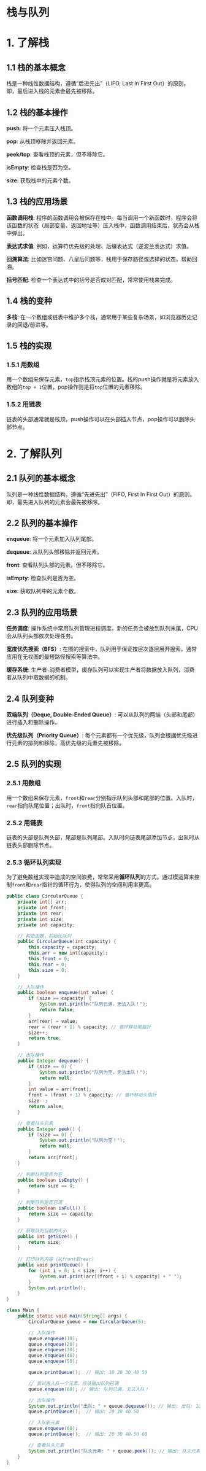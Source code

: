 # 栈与队列

# 1. 了解栈

## 1.1 栈的基本概念

栈是一种线性数据结构，遵循“后进先出”（LIFO, Last In First Out）的原则。即，最后进入栈的元素会最先被移除。

## 1.2 栈的基本操作

**push**: 将一个元素压入栈顶。

**pop**: 从栈顶移除并返回元素。

**peek/top**: 查看栈顶的元素，但不移除它。

**isEmpty**: 检查栈是否为空。

**size**: 获取栈中的元素个数。

## 1.3 栈的应用场景

**函数调用栈**: 程序的函数调用会被保存在栈中。每当调用一个新函数时，程序会将该函数的状态（局部变量、返回地址等）压入栈中，函数调用结束后，状态会从栈中弹出。

**表达式求值**: 例如，运算符优先级的处理、后缀表达式（逆波兰表达式）求值。

**回溯算法**: 比如迷宫问题、八皇后问题等，栈用于保存路径或选择的状态，帮助回溯。

**括号匹配**: 检查一个表达式中的括号是否成对匹配，常常使用栈来完成。

## 1.4 栈的变种

**多栈**: 在一个数组或链表中维护多个栈，通常用于某些复杂场景，如浏览器历史记录的回退/前进等。

## 1.5 栈的实现

### 1.5.1 用数组

用一个数组来保存元素，`top`指示栈顶元素的位置。栈的push操作就是将元素放入数组的`top + 1`位置，pop操作则是将`top`位置的元素移除。

### 1.5.2 用链表

链表的头部通常就是栈顶，push操作可以在头部插入节点，pop操作可以删除头部节点。

# 2. 了解队列

## 2.1 队列的基本概念

队列是一种线性数据结构，遵循“先进先出”（FIFO, First In First Out）的原则。即，最先进入队列的元素会最先被移除。

## 2.2 队列的基本操作

**enqueue**: 将一个元素加入队列尾部。

**dequeue**: 从队列头部移除并返回元素。

**front**: 查看队列头部的元素，但不移除它。

**isEmpty**: 检查队列是否为空。

**size**: 获取队列中的元素个数。

## 2.3 队列的应用场景

**任务调度**: 操作系统中常用队列管理进程调度。新的任务会被放到队列末尾，CPU会从队列头部依次处理任务。

**宽度优先搜索（BFS）**: 在图的搜索中，队列用于保证按层次逐层展开搜索，通常应用在无权图的最短路径搜索等算法中。

**缓存系统**: 生产者-消费者模型，缓存队列可以实现生产者将数据放入队列，消费者从队列中取数据的机制。

## 2.4 队列变种

**双端队列（Deque, Double-Ended Queue）**: 可以从队列的两端（头部和尾部）进行插入和删除操作。

**优先级队列（Priority Queue）**: 每个元素都有一个优先级，队列会根据优先级进行元素的排列和移除，高优先级的元素先被移除。

## 2.5 队列的实现

### 2.5.1 用数组

用一个数组来保存元素，`front`和`rear`分别指示队列头部和尾部的位置。入队时，`rear`指向队尾位置；出队时，`front`指向队首位置。

### 2.5.2 用链表

链表的头部是队列头部，尾部是队列尾部。入队时向链表尾部添加节点，出队时从链表头部删除节点。

### 2.5.3 循环队列实现

为了避免数组实现中造成的空间浪费，常常采用**循环队列**的方式。通过模运算来控制`front`和`rear`指针的循环行为，使得队列的空间利用率更高。

```java
public class CircularQueue {
    private int[] arr;
    private int front;
    private int rear;
    private int size;
    private int capacity;

    // 构造函数，初始化队列
    public CircularQueue(int capacity) {
        this.capacity = capacity;
        this.arr = new int[capacity];
        this.front = 0;
        this.rear = 0;
        this.size = 0;
    }

    // 入队操作
    public boolean enqueue(int value) {
        if (size == capacity) {
            System.out.println("队列已满，无法入队！");
            return false;
        }
        arr[rear] = value;
        rear = (rear + 1) % capacity; // 循环移动尾指针
        size++;
        return true;
    }

    // 出队操作
    public Integer dequeue() {
        if (size == 0) {
            System.out.println("队列为空，无法出队！");
            return null;
        }
        int value = arr[front];
        front = (front + 1) % capacity; // 循环移动头指针
        size--;
        return value;
    }

    // 查看队头元素
    public Integer peek() {
        if (size == 0) {
            System.out.println("队列为空！");
            return null;
        }
        return arr[front];
    }

    // 判断队列是否为空
    public boolean isEmpty() {
        return size == 0;
    }

    // 判断队列是否已满
    public boolean isFull() {
        return size == capacity;
    }

    // 获取队列当前的大小
    public int getSize() {
        return size;
    }
    
    // 打印队列内容（从front到rear）
    public void printQueue() {
        for (int i = 0; i < size; i++) {
            System.out.print(arr[(front + i) % capacity] + " ");
        }
        System.out.println();
    }
}

class Main {
    public static void main(String[] args) {
        CircularQueue queue = new CircularQueue(5);

        // 入队操作
        queue.enqueue(10);
        queue.enqueue(20);
        queue.enqueue(30);
        queue.enqueue(40);
        queue.enqueue(50);

        queue.printQueue();  // 输出: 10 20 30 40 50

        // 尝试再入队一个元素，应该输出队列已满
        queue.enqueue(60); // 输出: 队列已满，无法入队！

        // 出队操作
        System.out.println("出队: " + queue.dequeue()); // 输出: 出队: 10
        queue.printQueue();  // 输出: 20 30 40 50

        // 入队新元素
        queue.enqueue(60);
        queue.printQueue();  // 输出: 20 30 40 50 60

        // 查看队头元素
        System.out.println("队头元素: " + queue.peek()); // 输出: 队头元素: 20
    }
}
```

